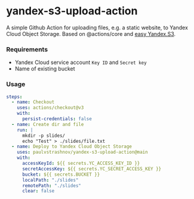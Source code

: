 # yandex-s3-upload-action

A simple Github Action for uploading files, e.g. a static website, to Yandex Cloud Object Storage.
Based on @actions/core and [easy Yandex.S3](https://github.com/powerdot/easy-yandex-s3).

### Requirements

- Yandex Cloud service account `Key ID` and `Secret key`
- Name of existing bucket

### Usage

```yaml
steps:
  - name: Checkout
    uses: actions/checkout@v3
    with:
      persist-credentials: false
  - name: Create dir and file
    run: |
      mkdir -p slides/
      echo "Test" > ./slides/file.txt
  - name: Deploy to Yandex Cloud Object Storage
    uses: paulvstrashnov/yandex-s3-upload-action@main
    with:
      accessKeyId: ${{ secrets.YC_ACCESS_KEY_ID }}
      secretAccessKey: ${{ secrets.YC_SECRET_ACCESS_KEY }}
      bucket: ${{ secrets.BUCKET }}
      localPath: "./slides"
      remotePath: "./slides"
      clear: false
```
